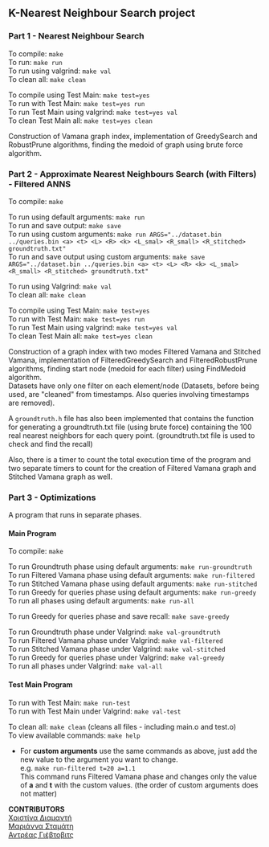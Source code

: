 ## K-Nearest Neighbour Search project

### Part 1 - Nearest Neighbour Search

To compile: ```make```  
To run: ```make run```   
To run using valgrind: ```make val```  
To clean all: ```make clean```  

To compile using Test Main: ```make test=yes```   
To run with Test Main: ```make test=yes run```  
To run Test Main using valgrind: ```make test=yes val```   
To clean Test Main all: ```make test=yes clean```   
   
Construction of Vamana graph index, implementation of GreedySearch and RobustPrune algorithms, finding the medoid of graph using brute force algorithm.

### Part 2 - Approximate Nearest Neighbours Search (with Filters) - Filtered ANNS

To compile: ```make```  

To run using default arguments: ```make run```  
To run and save output: ```make save```  
To run using custom arguments: ```make run ARGS="../dataset.bin ../queries.bin <a> <t> <L> <R> <k> <L_smal> <R_small> <R_stitched> groundtruth.txt"```  
To run and save output using custom arguments: ```make save ARGS="../dataset.bin ../queries.bin <a> <t> <L> <R> <k> <L_smal> <R_small> <R_stitched> groundtruth.txt"```   

To run using Valgrind: ```make val```  
To clean all: ```make clean```  

To compile using Test Main: ```make test=yes```    
To run with Test Main: ```make test=yes run```  
To run Test Main using valgrind: ```make test=yes val```   
To clean Test Main all: ```make test=yes clean```     


Construction of a graph index with two modes Filtered Vamana and Stitched Vamana, implementation of FilteredGreedySearch and FilteredRobustPrune algorithms, 
finding start node (medoid for each filter) using FindMedoid algorithm.  
Datasets have only one filter on each element/node (Datasets, before being used, are "cleaned" from timestamps. Also queries involving timestamps are removed). 

A ```groundtruth.h``` file has also been implemented that contains the function for generating a groundtruth.txt file (using  brute force) containing the 100 real nearest neighbors for each query point. (groundtruth.txt file is used to check and find the recall)

Also, there is a timer to count the total execution time of the program and two separate timers to count for the creation of Filtered Vamana graph and Stitched Vamana graph as well.

### Part 3 - Optimizations

A program that runs in separate phases.

#### Main Program

To compile: ```make```  

To run Groundtruth phase using default arguments: ```make run-groundtruth```  
To run Filtered Vamana phase using default arguments: ```make run-filtered```   
To run Stitched Vamana phase using default arguments: ```make run-stitched```   
To run Greedy for queries phase using default arguments: ```make run-greedy```  
To run all phases using default arguments: ```make run-all```   

To run Greedy for queries phase and save recall: ```make save-greedy```   

To run Groundtruth phase under Valgrind: ```make val-groundtruth```  
To run Filtered Vamana phase under Valgrind: ```make val-filtered```   
To run Stitched Vamana phase under Valgrind: ```make val-stitched```   
To run Greedy for queries phase under Valgrind: ```make val-greedy```  
To run all phases under Valgrind: ```make val-all```   

#### Test Main Program

To run with Test Main: ```make run-test```  
To run with Test Main under Valgrind:  ```make val-test``` 

To clean all: ```make clean``` (cleans all files - including main.o and test.o)  
To view available commands: ```make help```

* For **custom arguments** use the same commands as above, just add the new value to the argument you want to change.    
e.g. ```make run-filtered t=20 a=1.1```   
This command runs Filtered Vamana phase and changes only the value of **a** and **t** with the custom values. (the order of custom arguments does not matter)


**CONTRIBUTORS**  
[Χριστίνα Διαμαντή](https://github.com/ChristinaDiam)   
[Μαριάννα Σταμάτη](https://github.com/mariannastamati)  
[Αντρέας Γιέβτοβιτς](https://github.com/zodicx)
